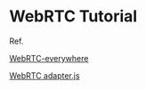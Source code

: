# WebRTC Tutorial

Ref.

[WebRTC-everywhere](https://github.com/sarandogou/webrtc-everywhere)

[WebRTC adapter.js](https://github.com/sarandogou/webrtc/blob/master/samples/web/js/adapter.js)